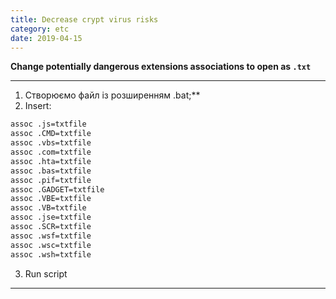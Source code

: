 ```yaml
---
title: Decrease crypt virus risks
category: etc
date: 2019-04-15
---
```


**Change potentially dangerous extensions associations to open as `.txt`**

-----

1. Створюємо файл із розширенням .bat;**
2. Insert:
```bash
assoc .js=txtfile
assoc .CMD=txtfile
assoc .vbs=txtfile
assoc .com=txtfile
assoc .hta=txtfile
assoc .bas=txtfile
assoc .pif=txtfile
assoc .GADGET=txtfile
assoc .VBE=txtfile
assoc .VB=txtfile
assoc .jse=txtfile
assoc .SCR=txtfile
assoc .wsf=txtfile
assoc .wsc=txtfile
assoc .wsh=txtfile
```
3. Run script

-----